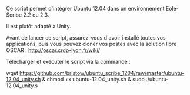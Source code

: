 Ce script permet d'intégrer Ubuntu 12.04 dans un environnement Eole-Scribe 2.2 ou 2.3.

Il est plutôt adapté à Unity.

Avant de lancer ce script, assurez-vous d'avoir installé toutes vos applications, puis vous pouvez cloner vos postes
avec la solution libre OSCAR : http://oscar.crdp-lyon.fr/wiki/

Télécharger et exécuter le script via la commande :

wget https://github.com/bristow/ubuntu_scribe_1204/raw/master/ubuntu-12.04_unity.sh & chmod +x ubuntu-12.04_unity.sh & sudo ./ubuntu-12.04_unity.s
